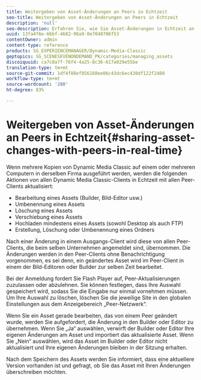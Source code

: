 ```yaml
---
title: Weitergeben von Asset-Änderungen an Peers in Echtzeit
seo-title: Weitergeben von Asset-Änderungen an Peers in Echtzeit
description: 'null'
seo-description: Erfahren Sie, wie Sie Asset-Änderungen in Echtzeit an andere weitergeben können.
uuid: 13fa4f6e-66bf-4682-96a9-0e7040706f53
contentOwner: admin
content-type: reference
products: SG_EXPERIENCEMANAGER/Dynamic-Media-Classic
geptopics: SG_SCENESEVENONDEMAND_PK/categories/managing_assets
discoiquuid: ca7c8a7f-76f4-4a25-8c36-617a029e55be
translation-type: tm+mt
source-git-commit: 1df4f88ef856160ee06c43dc6ec430df122f2408
workflow-type: tm+mt
source-wordcount: '280'
ht-degree: 83%

---
```



# Weitergeben von Asset-Änderungen an Peers in Echtzeit{#sharing-asset-changes-with-peers-in-real-time}

Wenn mehrere Kopien von Dynamic Media Classic auf einem oder mehreren Computern in derselben Firma ausgeführt werden, werden die folgenden Aktionen von allen Dynamic Media Classic-Clients in Echtzeit mit allen Peer-Clients aktualisiert:

* Bearbeitung eines Assets (Builder, Bild-Editor usw.)
* Umbenennung eines Assets
* Löschung eines Assets
* Verschiebung eines Assets
* Hochladen mindestens eines Assets (sowohl Desktop als auch FTP)
* Erstellung, Löschung oder Umbenennung eines Ordners

Nach einer Änderung in einem Ausgangs-Client wird diese von allen Peer-Clients, die beim selben Unternehmen angemeldet sind, übernommen. Die Änderungen werden in den Peer-Clients ohne Benachrichtigung vorgenommen, es sei denn, ein geändertes Asset wird im Peer-Client in einem der Bild-Editoren oder Builder zur selben Zeit bearbeitet.

Bei der Anmeldung fordert Sie Flash Player auf, Peer-Aktualisierungen zuzulassen oder abzulehnen. Sie können festlegen, dass Ihre Auswahl gespeichert wird, sodass Sie die Eingabe nur einmal vornehmen müssen. Um Ihre Auswahl zu löschen, löschen Sie die jeweilige Site in den globalen Einstellungen aus dem Anzeigebereich „Peer-Netzwerk“.

Wenn Sie ein Asset gerade bearbeiten, das von einem Peer geändert wurde, werden Sie aufgefordert, die Änderung in den Builder oder Editor zu übernehmen. Wenn Sie „Ja“ auswählen, verwirft der Builder oder Editor Ihre eigenen Änderungen am Asset und importiert das aktualisierte Asset. Wenn Sie „Nein“ auswählen, wird das Asset im Builder oder Editor nicht aktualisiert und Ihre eigenen Änderungen bleiben in der Sitzung erhalten.

Nach dem Speichern des Assets werden Sie informiert, dass eine aktuellere Version vorhanden ist und gefragt, ob Sie das Asset mit Ihren Änderungen überschreiben möchten.
